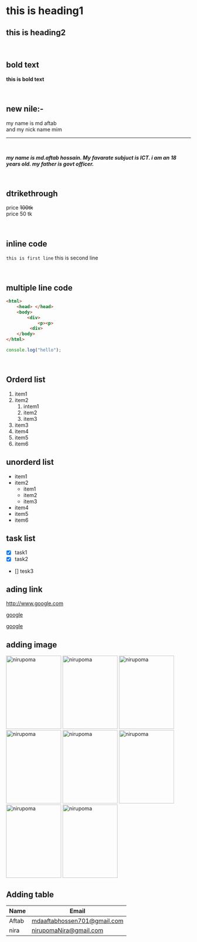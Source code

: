 <!--markdown tutorial-->
# this is heading1
## this is heading2


<br>

## bold text
**this is bold text**

<br>

## new nile:-  
 my name is md aftab  
 and my nick name mim
 ___

 <br>

 **_<p>my name is md.aftab hossain. My favarate subjuct is ICT. i am an 18 years old. my father is govt officer.<p>_**

 <br>

 ## dtrikethrough
 price ~~100tk~~  
 price 50 tk

 <br>

 ## inline code
`this is first line`
this is second line

<br>

## multiple line code
```html
<html>
    <head> </head>
    <body>
        <div>
            <p><p>    
         <div>
    </body>
</html>
```

```javascript
console.log("hello");
```

<br>

## Orderd list
1. item1
2. item2
    1. intem1
    2. item2
    3. item3
3. item3
4. item4
5. item5
6. item6

## unorderd list
- item1
- item2
    - item1
    - item2
    - item3
- item4
- item5
- item6

## task list
- [x] task1
- [x] task2
- [] tesk3

## ading link
http://www.google.com


[google](http://www.google.com)

[google](google)

## adding image

<img src ="nirupoma.jpg" width="150px" height="200px" title="nirupoma"/>
<img src ="nirupoma.jpg" width="150px" height="200px" title="nirupoma"/>
<img src ="nirupoma.jpg" width="150px" height="200px" title="nirupoma"/><img src ="nirupoma.jpg" width="150px" height="200px" title="nirupoma"/>
<img src ="nirupoma.jpg" width="150px" height="200px" title="nirupoma"/>
<img src ="nirupoma.jpg" width="150px" height="200px" title="nirupoma"/>
<img src ="nirupoma.jpg" width="150px" height="200px" title="nirupoma"/>
<img src ="nirupoma.jpg" width="150px" height="200px" title="nirupoma"/>

 


## Adding table

| Name | Email | 
| ---- | ----|
| Aftab | mdaaftabhossen701@gmail.com|
|nira | nirupomaNira@gmail.com|  
